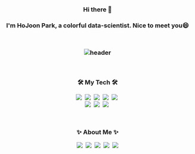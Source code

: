 <h3 align="center"> Hi there 👋
<h3 align="center"> I'm HoJoon Park, a colorful data-scientist. Nice to meet you😄
  
</p>  
<br>
  
![header](https://capsule-render.vercel.app/api?type=soft&color=auto&height=150&section=header&text=HoJoonPark&fontSize=70&animation=twinkling)
  
</p>  
<br>

<h3 align="center">🛠 My Tech 🛠</h3>

<p align="center">
  <img src="https://img.shields.io/badge/Python-3766AB?style=flat-square&logo=Python&logoColor=white"/></a>&nbsp
  <img src="https://img.shields.io/badge/Jupyter-F37626?style=flat-square&logo=Jupyter&logoColor=white"/>&nbsp 
  <img src="https://img.shields.io/badge/Colab-F9AB00?style=flat-square&logo=Google Colab&logoColor=white"/>&nbsp  
  <img src="https://img.shields.io/badge/RStudio-75AADB?style=flat-square&logo=RStudio&logoColor=white"/>&nbsp  
  <img src="https://img.shields.io/badge/Qgis-589632?style=flat-square&logo=Qgis&logoColor=white"/>&nbsp 
  <br>
  <img src="https://img.shields.io/badge/MySQL-4479A1?style=flat-square&logo=MySQL&logoColor=white"/>&nbsp 
  <img src="https://img.shields.io/badge/TensorFlow-FF6F00?style=flat-square&logo=TensorFlow&logoColor=white"/>&nbsp 
  <img src="https://img.shields.io/badge/PyTorch-EE4C2C?style=flat-square&logo=PyTorch&logoColor=white"/>&nbsp 

  
</p>
<br>

<h3 align="center"> ✨ About Me ✨ </h3>
<p align="center">
  <a href="https://github.com/parko0914/parko0914/files/9893586/_.pdf"><img src="https://img.shields.io/badge/Resume-00A98F?style=flat-square&logo=About.me&logoColor=white&link=https://parko0914.github.io/"/></a>&nbsp
  <a href="https://github.com/parko0914/parko0914/files/9893581/portfolio_.pdf"><img src="https://img.shields.io/badge/Portfolio-222222?style=flat-square&logo=GitHub Pages&logoColor=white&link=https://parko0914.github.io/"/></a>&nbsp
  <a href="https://www.instagram.com/parko____/"><img src="https://img.shields.io/badge/Instagram-E4405F?style=flat-square&logo=Instagram&logoColor=white&link=https://www.instagram.com/parko____/"/></a>&nbsp
  <a href="https://blog.naver.com/ghwnsmvp"><img src="https://img.shields.io/badge/Blog-03C75A?style=flat-square&logo=Naver&logoColor=white&link=https://blog.naver.com/ghwnsmvp"/></a>&nbsp
  <a href="mailto:ghwnsmvp@naver.com"><img src="https://img.shields.io/badge/Gmail-d14836?style=flat-square&logo=Gmail&logoColor=white&link=ghwnsmvp@naver.com"/></a>

</p>
<br>

<!--
**parko0914/parko0914** is a ✨ _special_ ✨ repository because its `README.md` (this file) appears on your GitHub profile.

Here are some ideas to get you started:

- 🔭 I’m currently working on ...
- 🌱 I’m currently learning ...
- 👯 I’m looking to collaborate on ...
- 🤔 I’m looking for help with ...
- 💬 Ask me about ...
- 📫 How to reach me: ...
- 😄 Pronouns: ...
- ⚡ Fun fact: ...
-->
